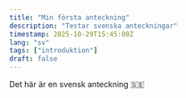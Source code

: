 ```yaml
---
title: "Min första anteckning"
description: "Testar svenska anteckningar"
timestamp: 2025-10-29T15:45:00Z
lang: "sv"
tags: ["introduktion"]
draft: false
---
```

Det här är en svensk anteckning 🇸🇪